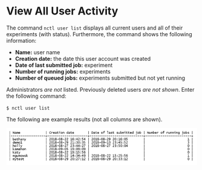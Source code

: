 # View All User Activity

The command `nctl user list` displays all current users and all of their experiments (with status).  Furthermore, the command shows the following information:

  * **Name:** user name
  * **Creation date:** the date this user account was created
  * **Date of last submitted job:** experiment
  * **Number of running jobs:** experiments
  * **Number of queued jobs:** experiments submitted but not yet running

Administrators _are not_ listed. Previously deleted users _are not shown_. Enter the following command:

`$ nctl user list`

The following are example results (not all columns are shown).

![](images/user_list.png)



